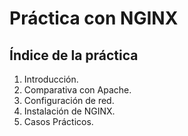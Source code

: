 # Práctica con NGINX

## Índice de la práctica

1. Introducción.
2. Comparativa con Apache.
3. Configuración de red.
4. Instalación de NGINX.
5. Casos Prácticos.
